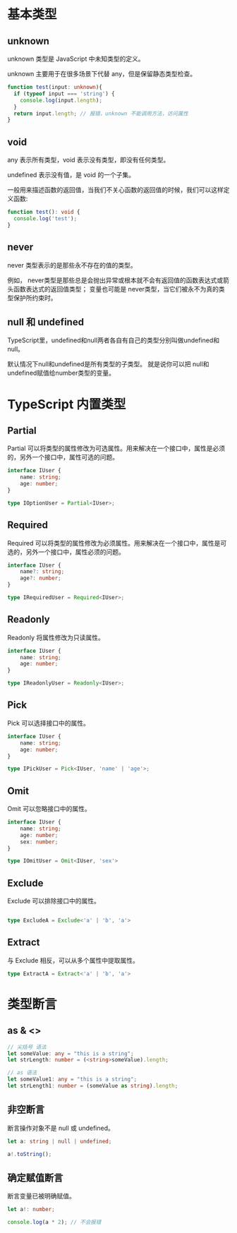 
# 基本类型

## unknown

unknown 类型是 JavaScript 中未知类型的定义。

unknown 主要用于在很多场景下代替 any，但是保留静态类型检查。

```typescript
function test(input: unknown){
  if (typeof input === 'string') {
    console.log(input.length);
  }
  return input.length; // 报错，unknown 不能调用方法，访问属性
}
```

## void

any 表示所有类型，void 表示没有类型，即没有任何类型。

undefined 表示没有值，是 void 的一个子集。

一般用来描述函数的返回值，当我们不关心函数的返回值的时候，我们可以这样定义函数:

```typescript
function test(): void {
  console.log('test');
}
```

## never

never 类型表示的是那些永不存在的值的类型。

例如， never类型是那些总是会抛出异常或根本就不会有返回值的函数表达式或箭头函数表达式的返回值类型； 变量也可能是 never类型，当它们被永不为真的类型保护所约束时。


## null 和 undefined

TypeScript里，undefined和null两者各自有自己的类型分别叫做undefined和null。

默认情况下null和undefined是所有类型的子类型。 就是说你可以把 null和undefined赋值给number类型的变量。



# TypeScript 内置类型

## Partial
Partial 可以将类型的属性修改为可选属性。用来解决在一个接口中，属性是必须的，另外一个接口中，属性可选的问题。

```typescript
interface IUser {
    name: string;
    age: number;
}

type IOptionUser = Partial<IUser>;
```

## Required

Required 可以将类型的属性修改为必须属性。用来解决在一个接口中，属性是可选的，另外一个接口中，属性必须的问题。

```typescript
interface IUser {
    name?: string;
    age?: number;
}

type IRequiredUser = Required<IUser>;
```


## Readonly

Readonly 将属性修改为只读属性。

```typescript
interface IUser {
    name: string;
    age: number;
}

type IReadonlyUser = Readonly<IUser>;
```

## Pick

Pick 可以选择接口中的属性。

```typescript
interface IUser {
    name: string;
    age: number;
}

type IPickUser = Pick<IUser, 'name' | 'age'>;
```

## Omit

Omit 可以忽略接口中的属性。

```typescript
interface IUser {
    name: string;
    age: number;
    sex: number;
}

type IOmitUser = Omit<IUser, 'sex'>
```

## Exclude

Exclude 可以排除接口中的属性。

```typescript

type ExcludeA = Exclude<'a' | 'b', 'a'>

```


## Extract

与 Exclude 相反，可以从多个属性中提取属性。

```typescript
type ExtractA = Extract<'a' | 'b', 'a'>
```



# 类型断言

## as & <>


```typescript
// 尖括号 语法
let someValue: any = "this is a string";
let strLength: number = (<string>someValue).length;

// as 语法
let someValue1: any = "this is a string";
let strLength1: number = (someValue as string).length;
```

## 非空断言

断言操作对象不是 null 或 undefined。

```typescript
let a: string | null | undefined;

a!.toString();
```

## 确定赋值断言

断言变量已被明确赋值。

```typescript
let a!: number;

console.log(a * 2); // 不会报错
```
